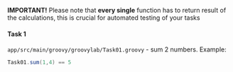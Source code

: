 **IMPORTANT!** Please note that **every single** function has to return result
of the calculations, this is crucial for automated testing of your tasks

#### Task 1
`app/src/main/groovy/groovylab/Task01.groovy` - sum 2 numbers. Example:
```groovy
Task01.sum(1,4) == 5
```
